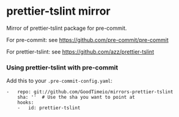 prettier-tslint mirror
================

Mirror of prettier-tslint package for pre-commit.

For pre-commit: see https://github.com/pre-commit/pre-commit

For prettier-tslint: see https://github.com/azz/prettier-tslint


### Using prettier-tslint with pre-commit

Add this to your `.pre-commit-config.yaml`:

    -   repo: git://github.com/GoodTimeio/mirrors-prettier-tslint
        sha: ''  # Use the sha you want to point at
        hooks:
        -   id: prettier-tslint
